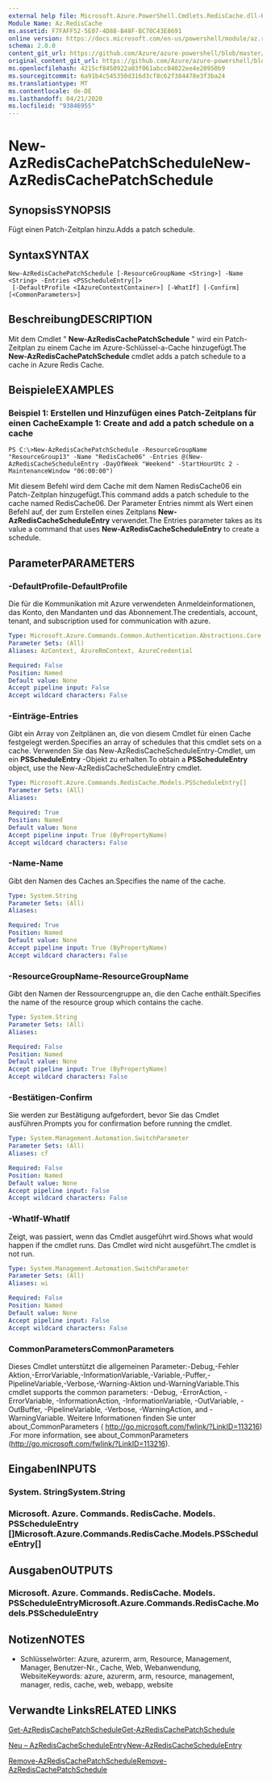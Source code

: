 ```yaml
---
external help file: Microsoft.Azure.PowerShell.Cmdlets.RedisCache.dll-Help.xml
Module Name: Az.RedisCache
ms.assetid: F7FAFF52-5E07-4D88-B48F-BC70C43E8691
online version: https://docs.microsoft.com/en-us/powershell/module/az.rediscache/new-azrediscachepatchschedule
schema: 2.0.0
content_git_url: https://github.com/Azure/azure-powershell/blob/master/src/RedisCache/RedisCache/help/New-AzRedisCachePatchSchedule.md
original_content_git_url: https://github.com/Azure/azure-powershell/blob/master/src/RedisCache/RedisCache/help/New-AzRedisCachePatchSchedule.md
ms.openlocfilehash: 4215cf8450922a03f061abcc04022ee4e20950b9
ms.sourcegitcommit: 6a91b4c545350d316d3cf8c62f384478e3f3ba24
ms.translationtype: MT
ms.contentlocale: de-DE
ms.lasthandoff: 04/21/2020
ms.locfileid: "93846955"
---
```

# <span data-ttu-id="0d794-101">New-AzRedisCachePatchSchedule</span><span class="sxs-lookup"><span data-stu-id="0d794-101">New-AzRedisCachePatchSchedule</span></span>

## <span data-ttu-id="0d794-102">Synopsis</span><span class="sxs-lookup"><span data-stu-id="0d794-102">SYNOPSIS</span></span>
<span data-ttu-id="0d794-103">Fügt einen Patch-Zeitplan hinzu.</span><span class="sxs-lookup"><span data-stu-id="0d794-103">Adds a patch schedule.</span></span>

## <span data-ttu-id="0d794-104">Syntax</span><span class="sxs-lookup"><span data-stu-id="0d794-104">SYNTAX</span></span>

```
New-AzRedisCachePatchSchedule [-ResourceGroupName <String>] -Name <String> -Entries <PSScheduleEntry[]>
 [-DefaultProfile <IAzureContextContainer>] [-WhatIf] [-Confirm] [<CommonParameters>]
```

## <span data-ttu-id="0d794-105">Beschreibung</span><span class="sxs-lookup"><span data-stu-id="0d794-105">DESCRIPTION</span></span>
<span data-ttu-id="0d794-106">Mit dem Cmdlet " **New-AzRedisCachePatchSchedule** " wird ein Patch-Zeitplan zu einem Cache im Azure-Schlüssel-a-Cache hinzugefügt.</span><span class="sxs-lookup"><span data-stu-id="0d794-106">The **New-AzRedisCachePatchSchedule** cmdlet adds a patch schedule to a cache in Azure Redis Cache.</span></span>

## <span data-ttu-id="0d794-107">Beispiele</span><span class="sxs-lookup"><span data-stu-id="0d794-107">EXAMPLES</span></span>

### <span data-ttu-id="0d794-108">Beispiel 1: Erstellen und Hinzufügen eines Patch-Zeitplans für einen Cache</span><span class="sxs-lookup"><span data-stu-id="0d794-108">Example 1: Create and add a patch schedule on a cache</span></span>
```
PS C:\>New-AzRedisCachePatchSchedule -ResourceGroupName "ResourceGroup13" -Name "RedisCache06" -Entries @(New-AzRedisCacheScheduleEntry -DayOfWeek "Weekend" -StartHourUtc 2 -MaintenanceWindow "06:00:00")
```

<span data-ttu-id="0d794-109">Mit diesem Befehl wird dem Cache mit dem Namen RedisCache06 ein Patch-Zeitplan hinzugefügt.</span><span class="sxs-lookup"><span data-stu-id="0d794-109">This command adds a patch schedule to the cache named RedisCache06.</span></span>
<span data-ttu-id="0d794-110">Der Parameter Entries nimmt als Wert einen Befehl auf, der zum Erstellen eines Zeitplans **New-AzRedisCacheScheduleEntry** verwendet.</span><span class="sxs-lookup"><span data-stu-id="0d794-110">The Entries parameter takes as its value a command that uses **New-AzRedisCacheScheduleEntry** to create a schedule.</span></span>

## <span data-ttu-id="0d794-111">Parameter</span><span class="sxs-lookup"><span data-stu-id="0d794-111">PARAMETERS</span></span>

### <span data-ttu-id="0d794-112">-DefaultProfile</span><span class="sxs-lookup"><span data-stu-id="0d794-112">-DefaultProfile</span></span>
<span data-ttu-id="0d794-113">Die für die Kommunikation mit Azure verwendeten Anmeldeinformationen, das Konto, den Mandanten und das Abonnement.</span><span class="sxs-lookup"><span data-stu-id="0d794-113">The credentials, account, tenant, and subscription used for communication with azure.</span></span>

```yaml
Type: Microsoft.Azure.Commands.Common.Authentication.Abstractions.Core.IAzureContextContainer
Parameter Sets: (All)
Aliases: AzContext, AzureRmContext, AzureCredential

Required: False
Position: Named
Default value: None
Accept pipeline input: False
Accept wildcard characters: False
```

### <span data-ttu-id="0d794-114">-Einträge</span><span class="sxs-lookup"><span data-stu-id="0d794-114">-Entries</span></span>
<span data-ttu-id="0d794-115">Gibt ein Array von Zeitplänen an, die von diesem Cmdlet für einen Cache festgelegt werden.</span><span class="sxs-lookup"><span data-stu-id="0d794-115">Specifies an array of schedules that this cmdlet sets on a cache.</span></span> <span data-ttu-id="0d794-116">Verwenden Sie das New-AzRedisCacheScheduleEntry-Cmdlet, um ein **PSScheduleEntry** -Objekt zu erhalten.</span><span class="sxs-lookup"><span data-stu-id="0d794-116">To obtain a **PSScheduleEntry** object, use the New-AzRedisCacheScheduleEntry cmdlet.</span></span>

```yaml
Type: Microsoft.Azure.Commands.RedisCache.Models.PSScheduleEntry[]
Parameter Sets: (All)
Aliases:

Required: True
Position: Named
Default value: None
Accept pipeline input: True (ByPropertyName)
Accept wildcard characters: False
```

### <span data-ttu-id="0d794-117">-Name</span><span class="sxs-lookup"><span data-stu-id="0d794-117">-Name</span></span>
<span data-ttu-id="0d794-118">Gibt den Namen des Caches an.</span><span class="sxs-lookup"><span data-stu-id="0d794-118">Specifies the name of the cache.</span></span>

```yaml
Type: System.String
Parameter Sets: (All)
Aliases:

Required: True
Position: Named
Default value: None
Accept pipeline input: True (ByPropertyName)
Accept wildcard characters: False
```

### <span data-ttu-id="0d794-119">-ResourceGroupName</span><span class="sxs-lookup"><span data-stu-id="0d794-119">-ResourceGroupName</span></span>
<span data-ttu-id="0d794-120">Gibt den Namen der Ressourcengruppe an, die den Cache enthält.</span><span class="sxs-lookup"><span data-stu-id="0d794-120">Specifies the name of the resource group which contains the cache.</span></span>

```yaml
Type: System.String
Parameter Sets: (All)
Aliases:

Required: False
Position: Named
Default value: None
Accept pipeline input: True (ByPropertyName)
Accept wildcard characters: False
```

### <span data-ttu-id="0d794-121">-Bestätigen</span><span class="sxs-lookup"><span data-stu-id="0d794-121">-Confirm</span></span>
<span data-ttu-id="0d794-122">Sie werden zur Bestätigung aufgefordert, bevor Sie das Cmdlet ausführen.</span><span class="sxs-lookup"><span data-stu-id="0d794-122">Prompts you for confirmation before running the cmdlet.</span></span>

```yaml
Type: System.Management.Automation.SwitchParameter
Parameter Sets: (All)
Aliases: cf

Required: False
Position: Named
Default value: None
Accept pipeline input: False
Accept wildcard characters: False
```

### <span data-ttu-id="0d794-123">-WhatIf</span><span class="sxs-lookup"><span data-stu-id="0d794-123">-WhatIf</span></span>
<span data-ttu-id="0d794-124">Zeigt, was passiert, wenn das Cmdlet ausgeführt wird.</span><span class="sxs-lookup"><span data-stu-id="0d794-124">Shows what would happen if the cmdlet runs.</span></span> <span data-ttu-id="0d794-125">Das Cmdlet wird nicht ausgeführt.</span><span class="sxs-lookup"><span data-stu-id="0d794-125">The cmdlet is not run.</span></span>

```yaml
Type: System.Management.Automation.SwitchParameter
Parameter Sets: (All)
Aliases: wi

Required: False
Position: Named
Default value: None
Accept pipeline input: False
Accept wildcard characters: False
```

### <span data-ttu-id="0d794-126">CommonParameters</span><span class="sxs-lookup"><span data-stu-id="0d794-126">CommonParameters</span></span>
<span data-ttu-id="0d794-127">Dieses Cmdlet unterstützt die allgemeinen Parameter:-Debug,-Fehler Aktion,-ErrorVariable,-InformationVariable,-Variable,-Puffer,-PipelineVariable,-Verbose,-Warning-Aktion und-WarningVariable.</span><span class="sxs-lookup"><span data-stu-id="0d794-127">This cmdlet supports the common parameters: -Debug, -ErrorAction, -ErrorVariable, -InformationAction, -InformationVariable, -OutVariable, -OutBuffer, -PipelineVariable, -Verbose, -WarningAction, and -WarningVariable.</span></span> <span data-ttu-id="0d794-128">Weitere Informationen finden Sie unter about_CommonParameters ( http://go.microsoft.com/fwlink/?LinkID=113216) .</span><span class="sxs-lookup"><span data-stu-id="0d794-128">For more information, see about_CommonParameters (http://go.microsoft.com/fwlink/?LinkID=113216).</span></span>

## <span data-ttu-id="0d794-129">Eingaben</span><span class="sxs-lookup"><span data-stu-id="0d794-129">INPUTS</span></span>

### <span data-ttu-id="0d794-130">System. String</span><span class="sxs-lookup"><span data-stu-id="0d794-130">System.String</span></span>

### <span data-ttu-id="0d794-131">Microsoft. Azure. Commands. RedisCache. Models. PSScheduleEntry []</span><span class="sxs-lookup"><span data-stu-id="0d794-131">Microsoft.Azure.Commands.RedisCache.Models.PSScheduleEntry[]</span></span>

## <span data-ttu-id="0d794-132">Ausgaben</span><span class="sxs-lookup"><span data-stu-id="0d794-132">OUTPUTS</span></span>

### <span data-ttu-id="0d794-133">Microsoft. Azure. Commands. RedisCache. Models. PSScheduleEntry</span><span class="sxs-lookup"><span data-stu-id="0d794-133">Microsoft.Azure.Commands.RedisCache.Models.PSScheduleEntry</span></span>

## <span data-ttu-id="0d794-134">Notizen</span><span class="sxs-lookup"><span data-stu-id="0d794-134">NOTES</span></span>
* <span data-ttu-id="0d794-135">Schlüsselwörter: Azure, azurerm, arm, Resource, Management, Manager, Benutzer-Nr., Cache, Web, Webanwendung, Website</span><span class="sxs-lookup"><span data-stu-id="0d794-135">Keywords: azure, azurerm, arm, resource, management, manager, redis, cache, web, webapp, website</span></span>

## <span data-ttu-id="0d794-136">Verwandte Links</span><span class="sxs-lookup"><span data-stu-id="0d794-136">RELATED LINKS</span></span>

[<span data-ttu-id="0d794-137">Get-AzRedisCachePatchSchedule</span><span class="sxs-lookup"><span data-stu-id="0d794-137">Get-AzRedisCachePatchSchedule</span></span>](./Get-AzRedisCachePatchSchedule.md)

[<span data-ttu-id="0d794-138">Neu – AzRedisCacheScheduleEntry</span><span class="sxs-lookup"><span data-stu-id="0d794-138">New-AzRedisCacheScheduleEntry</span></span>](./New-AzRedisCacheScheduleEntry.md)

[<span data-ttu-id="0d794-139">Remove-AzRedisCachePatchSchedule</span><span class="sxs-lookup"><span data-stu-id="0d794-139">Remove-AzRedisCachePatchSchedule</span></span>](./Remove-AzRedisCachePatchSchedule.md)


